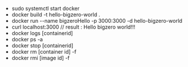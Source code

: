 * sudo systemctl start docker
* docker build -t hello-bigzero-world .
* docker run --name bigzeroHello -p 3000:3000 -d hello-bigzero-world 
* curl localhost:3000 // result : Hello bigzero world!!!
* docker logs [containerid]
* docker ps -a
* docker stop [containerid]
* docker rm [container id] -f
* docker rmi [image id] -f
